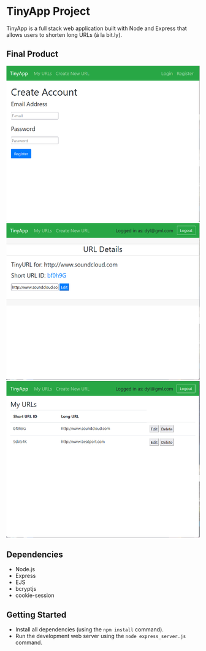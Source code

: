 # TinyApp Project

TinyApp is a full stack web application built with Node and Express that allows users to shorten long URLs (à la bit.ly).

## Final Product

!["screenshot description"](https://github.com/DylanPalin/tinyapp/blob/main/docs/Screenshot%202023-12-02%20032735222.png?raw=true)
!["screenshot description"](https://github.com/DylanPalin/tinyapp/blob/main/docs/22.png?raw=true)
!["screenshot description"](https://github.com/DylanPalin/tinyapp/blob/main/docs/Screenshot%202023-12-02%2003265522.png?raw=true)


## Dependencies

- Node.js
- Express
- EJS
- bcryptjs
- cookie-session

## Getting Started

- Install all dependencies (using the `npm install` command).
- Run the development web server using the `node express_server.js` command.

